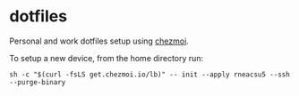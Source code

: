 # dotfiles

Personal and work dotfiles setup using [chezmoi](https://www.chezmoi.io/).

To setup a new device, from the home directory run:

```shell
sh -c "$(curl -fsLS get.chezmoi.io/lb)" -- init --apply rneacsu5 --ssh --purge-binary
```
